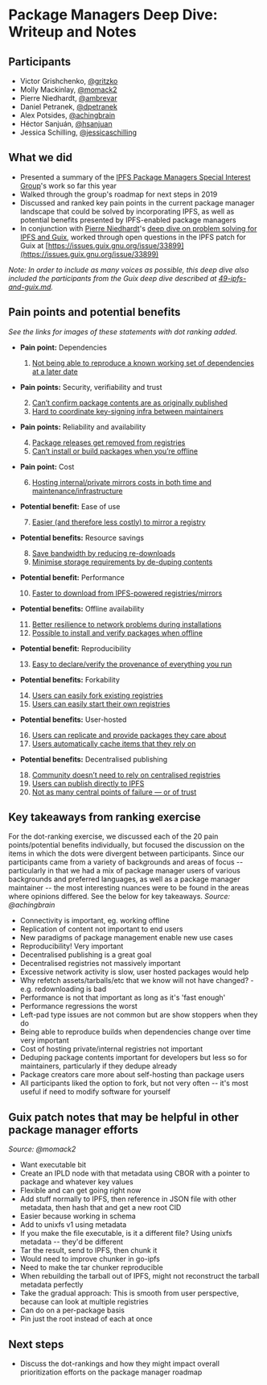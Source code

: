 # Package Managers Deep Dive: Writeup and Notes

## Participants
- Victor Grishchenko, [@gritzko](https://github.com/gritzko)
- Molly Mackinlay, [@momack2](https://github.com/momack2)
- Pierre Niedhardt, [@ambrevar](https://github.com/ambrevar)
- Daniel Petranek, [@dpetranek](https://github.com/dpetranek)
- Alex Potsides, [@achingbrain](https://github.com/achingbrain)
- Héctor Sanjuán, [@hsanjuan](https://github.com/hsanjuan)
- Jessica Schilling, [@jessicaschilling](https://github.com/jessicaschilling)

## What we did
- Presented a summary of the [IPFS Package Managers Special Interest Group](https://github.com/ipfs/package-managers)'s work so far this year
- Walked through the group's roadmap for next steps in 2019
- Discussed and ranked key pain points in the current package manager landscape that could be solved by incorporating IPFS, as well as potential benefits presented by IPFS-enabled package managers
- In conjunction with [Pierre Niedhardt](https://github.com/ambrevar)'s [deep dive on problem solving for IPFS and Guix](https://github.com/ipfs/camp/blob/master/DEEP_DIVES/49-ipfs-and-guix.md), worked through open questions in the IPFS patch for Guix at [https://issues.guix.gnu.org/issue/33899](https://issues.guix.gnu.org/issue/33899)

*Note: In order to include as many voices as possible, this deep dive also included the participants from the Guix deep dive described at [49-ipfs-and-guix.md](https://github.com/ipfs/camp/blob/master/DEEP_DIVES/49-ipfs-and-guix.md).*

## Pain points and potential benefits
*See the links for images of these statements with dot ranking added.*

- **Pain point:** Dependencies

  1. [Not being able to reproduce a known working set of dependencies at a later date](dependencies-laterdate.jpg)
  
- **Pain points:** Security, verifiability and trust 

  2. [Can’t confirm package contents are as originally published](security-aspublishedbyauthor.jpg)
  3. [Hard to coordinate key-signing infra between maintainers](security-keysigning.jpg)
  
- **Pain points:** Reliability and availability

  4. [Package releases get removed from registries](reliability-packagesremoved.jpg)
  5. [Can’t install or build packages when you’re offline](reliability-offlineavailability.jpg)
  
- **Pain point:** Cost

  6. [Hosting internal/private mirrors costs in both time and maintenance/infrastructure](cost-mirroring.jpg) 

- **Potential benefit:** Ease of use

  7. [Easier (and therefore less costly) to mirror a registry](easeofuse-mirroring.jpg)
  
- **Potential benefits:** Resource savings 

  8. [Save bandwidth by reducing re-downloads](resourcesavings-reduceredownloads.jpg)
  9. [Minimise storage requirements by de-duping contents](resourcesavings-dedupe.jpg)
  
- **Potential benefit:** Performance

  10. [Faster to download from IPFS-powered registries/mirrors](performance-speed.jpg)
  
- **Potential benefits:** Offline availability

  11. [Better resilience to network problems during installations](offlineavailability-networkproblems.jpg)
  12. [Possible to install and verify packages when offline](offlineavailability-install.jpg)
  
- **Potential benefit:** Reproducibility

  13. [Easy to declare/verify the provenance of everything you run](reproducibility-provenance.jpg)
  
- **Potential benefits:** Forkability

  14. [Users can easily fork existing registries](forkability-forkregistries.jpg)
  15. [Users can easily start their own registries](forkability-startregistries.jpg)
  
- **Potential benefits:** User-hosted

  16. [Users can replicate and provide packages they care about](userhosted-favoritepackages.jpg)
  17. [Users automatically cache items that they rely on](userhosted-caching.jpg)
  
- **Potential benefits:** Decentralised publishing

  18. [Community doesn’t need to rely on centralised registries](decentralizedpub-fewercentralregistries.jpg)
  19. [Users can publish directly to IPFS](decentralizedpub-publishtoipfs.jpg)
  20. [Not as many central points of failure — or of trust](decentralizedpub-fewercentralpoints.jpg)


## Key takeaways from ranking exercise

For the dot-ranking exercise, we discussed each of the 20 pain points/potential benefits individually, but focused the discussion on the items in which the dots were divergent between participants. Since our participants came from a variety of backgrounds and areas of focus -- particularly in that we had a mix of package manager users of various backgrounds and preferred languages, as well as a package manager maintainer -- the most interesting nuances were to be found in the areas where opinions differed. See the below for key takeaways.
*Source: @achingbrain*

- Connectivity is important, eg. working offline
- Replication of content not important to end users
- New paradigms of package management enable new use cases
- Reproducibility! Very important
- Decentralised publishing is a great goal
- Decentralised registries not massively important
- Excessive network activity is slow, user hosted packages would help
- Why refetch assets/tarballs/etc that we know will not have changed? - e.g. redownloading is bad
- Performance is not that important as long as it's 'fast enough'
- Performance regressions the worst
- Left-pad type issues are not common but are show stoppers when they do
- Being able to reproduce builds when dependencies change over time very important
- Cost of hosting private/internal registries not important
- Deduping package contents important for developers but less so for maintainers, particularly if they dedupe already
- Package creators care more about self-hosting than package users
- All participants liked the option to fork, but not very often -- it's most useful if need to modify software for yourself

## Guix patch notes that may be helpful in other package manager efforts
*Source: @momack2*

- Want executable bit
- Create an IPLD node with that metadata using CBOR with a pointer to package and whatever key values 
- Flexible and can get going right now 
- Add stuff normally to IPFS, then reference in JSON file with other metadata, then hash that and get a new root CID
- Easier because working in schema
- Add to unixfs v1 using metadata 
- If you make the file executable, is it a different file? Using unixfs metadata -- they'd be different
- Tar the result, send to IPFS, then chunk it
- Would need to improve chunker in go-ipfs
- Need to make the tar chunker reproducible
- When rebuilding the tarball out of IPFS, might not reconstruct the tarball metadata perfectly
- Take the gradual approach: This is smooth from user perspective, because can look at multiple registries
- Can do on a per-package basis
- Pin just the root instead of each at once

## Next steps
- Discuss the dot-rankings and how they might impact overall prioritization efforts on the package manager roadmap
